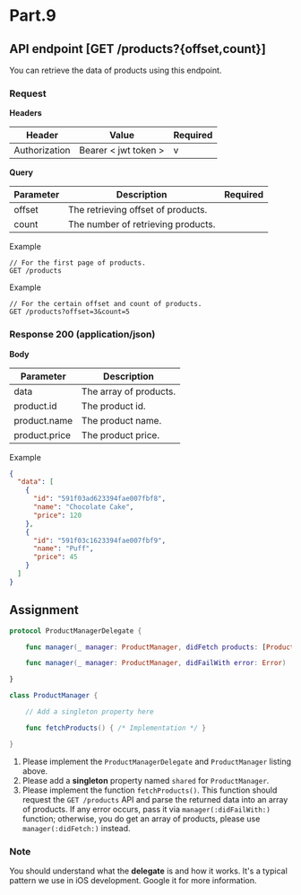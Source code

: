 # Part.9

## API endpoint [GET /products?{offset,count}]

You can retrieve the data of products using this endpoint.

### Request

**Headers**

| Header | Value | Required |
| --- | --- | --- |
| Authorization | Bearer < jwt token > | v |

**Query**

| Parameter | Description | Required |
| --- | --- | --- |
| offset | The retrieving offset of products. |  |
| count | The number of retrieving products. | |


Example

```
// For the first page of products.
GET /products
```

Example 

```
// For the certain offset and count of products.
GET /products?offset=3&count=5
```

### Response 200 (application/json)

**Body**

| Parameter | Description |
| --- | --- |
| data | The array of products. |
| product.id | The product id. |
| product.name | The product name. |
| product.price | The product price. |

Example

```json
{
  "data": [
    {
      "id": "591f03ad623394fae007fbf8",
      "name": "Chocolate Cake",
      "price": 120
    },
    {
      "id": "591f03c1623394fae007fbf9",
      "name": "Puff",
      "price": 45
    }
  ]
}
```

## Assignment

```swift
protocol ProductManagerDelegate {

    func manager(_ manager: ProductManager, didFetch products: [Product])

    func manager(_ manager: ProductManager, didFailWith error: Error)

}

class ProductManager {

    // Add a singleton property here 

    func fetchProducts() { /* Implementation */ }

}
```

1. Please implement the `ProductManagerDelegate` and `ProductManager` listing above.
2. Please add a **singleton** property named `shared` for `ProductManager`.
3. Please implement the function `fetchProducts()`. This function should request the `GET /products` API and parse the returned data into an array of products. If any error occurs, pass it via  `manager(:didFailWith:)` function; otherwise, you do get an array of products, please use `manager(:didFetch:)` instead.

### Note

You should understand what the **delegate** is and how it works. It's a typical pattern we use in iOS development. Google it for more information.